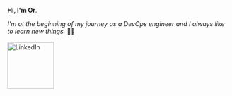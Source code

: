 **Hi, I'm Or**.

*I'm at the beginning of my journey as a DevOps engineer and I always like to learn new things.* :technologist:
<br>
<br>
<a href="https://www.linkedin.com/in/or-hen-24b3691b3/">
  <img src="https://user-images.githubusercontent.com/123837398/243158164-d4aaef91-a29f-432f-bd3e-bdf6aae49690.png" alt="LinkedIn" width="105px">
</a>

